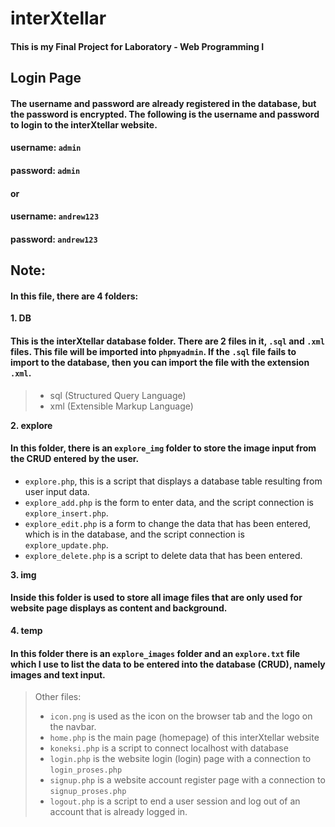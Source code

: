 # interXtellar

#### This is my Final Project for Laboratory - Web Programming I


## Login Page
#### The username and password are already registered in the database, but the password is encrypted. The following is the username and password to login to the interXtellar website.
#### username: `admin`
#### password: `admin`
#### or
#### username: `andrew123`
#### password: `andrew123`


## Note:
#### In this file, there are 4 folders:

**1. DB**
#### This is the interXtellar database folder. There are 2 files in it, `.sql` and `.xml` files. This file will be imported into `phpmyadmin`. If the `.sql` file fails to import to the database, then you can import the file with the extension `.xml`.
> - sql (Structured Query Language)
> - xml (Extensible Markup Language)

**2. explore**
#### In this folder, there is an `explore_img` folder to store the image input from the CRUD entered by the user.
* `explore.php`, this is a script that displays a database table resulting from user input data.
* `explore_add.php` is the form to enter data, and the script connection is `explore_insert.php`.
* `explore_edit.php` is a form to change the data that has been entered, which is in the database, and the script connection is `explore_update.php`.
* `explore_delete.php` is a script to delete data that has been entered.

**3. img**
#### Inside this folder is used to store all image files that are only used for website page displays as content and background.

**4. temp**
#### In this folder there is an `explore_images` folder and an `explore.txt` file which I use to list the data to be entered into the database (CRUD), namely images and text input.


> Other files:
> - `icon.png` is used as the icon on the browser tab and the logo on the navbar.
> - `home.php` is the main page (homepage) of this interXtellar website
> - `koneksi.php` is a script to connect localhost with database
> - `login.php` is the website login (login) page with a connection to `login_proses.php`
> - `signup.php` is a website account register page with a connection to `signup_proses.php`
> - `logout.php` is a script to end a user session and log out of an account that is already logged in.
